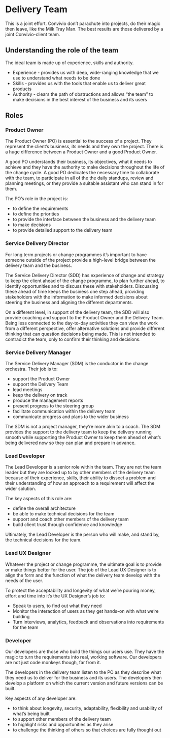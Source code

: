 # Delivery Team

This is a joint effort. Convivio don’t parachute into projects, do their magic then leave, like the Milk Tray Man. The best results are those delivered by a joint Convivio-client team.

## Understanding the role of the team

The ideal team is made up of experience, skills and authority.

* Experience - provides us with deep, wide-ranging knowledge that we use to understand what needs to be done
* Skills - provides us with the tools that enable us to deliver great products
* Authority - clears the path of obstructions and allows “the team” to make decisions in the best interest of the business and its users

## Roles

### Product Owner

The Product Owner (PO) is essential to the success of a project. They represent the client’s business, its needs and they own the project. There is a huge difference between a Product Owner and a good Product Owner.

A good PO understands their business, its objectives, what it needs to achieve and they have the authority to make decisions throughout the life of the change cycle. A good PO dedicates the necessary time to collaborate with the team, to participate in all of the the daily standups, review and planning meetings, or they provide a suitable assistant who can stand in for them.

The PO’s role in the project is:

* to define the requirements
* to define the priorities
* to provide the interface between the business and the delivery team
* to make decisions
* to provide detailed support to the delivery team

### Service Delivery Director

For long term projects or change programmes it’s important to have someone outside of the project provide a high-level bridge between the delivery team and the business.

The Service Delivery Director (SDD) has experience of change and strategy to keep the client ahead of the change programme, to plan further ahead, to identify opportunities and to discuss these with stakeholders. Discussing these ahead of time keeps the business one step ahead, providing stakeholders with the information to make informed decisions about steering the business and aligning the different departments.

On a different level, in support of the delivery team, the SDD will also provide coaching and support to the Product Owner and the Delivery Team. Being less connected to the day-to-day activities they can view the work from a different perspective, offer alternative solutions and provide different thinking that can question decisions being made. This is not intended to contradict the team, only to confirm their thinking and decisions.

### Service Delivery Manager

The Service Delivery Manager (SDM) is the conductor in the change orchestra. Their job is to:

* support the Product Owner
* support the Delivery Team
* lead meetings
* keep the delivery on track
* produce the management reports
* present progress to the steering group
* facilitate communication within the delivery team
* communicate progress and plans to the wider business

The SDM is not a project manager, they’re more akin to a coach. The SDM provides the support to the delivery team to keep the delivery running smooth while supporting the Product Owner to keep them ahead of what’s being delivered now so they can plan and prepare in advance.

### Lead Developer

The Lead Developer is a senior role within the team. They are not the team leader but they are looked up to by other members of the delivery team because of their experience, skills, their ability to dissect a problem and their understanding of how an approach to a requirement will affect the wider solution.

The key aspects of this role are:

* define the overall architecture
* be able to make technical decisions for the team
* support and coach other members of the delivery team
* build client trust through confidence and knowledge

Ultimately, the Lead Developer is the person who will make, and stand by, the technical decisions for the team.

### Lead UX Designer

Whatever the project or change programme, the ultimate goal is to provide or make things better for the user. The job of the Lead UX Designer is to align the form and the function of what the delivery team develop with the needs of the user.

To protect the acceptability and longevity of what we’re pouring money, effort and time into it’s the UX Designer’s job to:

* Speak to users, to find out what they need
* Monitor the interaction of users as they get hands-on with what we’re building
* Turn interviews, analytics, feedback and observations into requirements for the team

### Developer

Our developers are those who build the things our users use. They have the magic to turn the requirements into real, working software. Our developers are not just code monkeys though, far from it.

The developers in the delivery team listen to the PO as they describe what they need us to deliver for the business and its users. The developers then develop a platform on which the current version and future versions can be built.

Key aspects of any developer are:

* to think about longevity, security, adaptability, flexibility and usability of what’s being built
* to support other members of the delivery team
* to highlight risks and opportunities as they arise
* to challenge the thinking of others so that choices are fully thought out